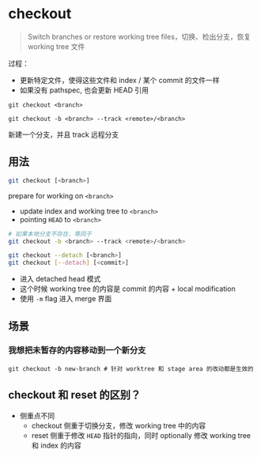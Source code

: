 # checkout

> Switch branches or restore working tree files，切换、检出分支，恢复 working tree 文件

过程：

- 更新特定文件，使得这些文件和 index / 某个 commit 的文件一样
- 如果没有 pathspec, 也会更新 HEAD 引用

`git checkout <branch>`

`git checkout -b <branch> --track <remote>/<branch>`

新建一个分支，并且 track 远程分支

## 用法

```bash
git checkout [<branch>]
```

prepare for working on `<branch>`

- update index and working tree to `<branch>`
- pointing `HEAD` to `<branch>`

```bash
# 如果本地分支不存在，等同于
git checkout -b <branch> --track <remote>/<branch>
```

```bash
git checkout --detach [<branch>]
git checkout [--detach] [<commit>]
```

- 进入 detached head 模式
- 这个时候 working tree 的内容是 commit 的内容 + local modification
- 使用 `-m` flag 进入 merge 界面

## 场景

### 我想把未暂存的内容移动到一个新分支

```shell
git checkout -b new-branch # 针对 worktree 和 stage area 的改动都是生效的
```

## checkout 和 reset 的区别？

- 侧重点不同
  - checkout 侧重于切换分支，修改 working tree 中的内容
  - reset 侧重于修改 `HEAD` 指针的指向，同时 optionally 修改 working tree 和 index 的内容

